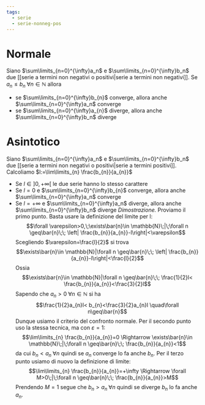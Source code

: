 ```yaml
---
tags:
  - serie
  - serie-nonneg-pos
---
```

# Normale
Siano $\sum\limits_{n=0}^{\infty}a_n$ e $\sum\limits_{n=0}^{\infty}b_n$ due [[serie a termini non negativi o positivi|serie a termini non negativi]]. Se $a_{n}\leq b_{n}\;\forall n\in \mathbb{N}$ allora
- se $\sum\limits_{n=0}^{\infty}b_{n}$ converge, allora anche $\sum\limits_{n=0}^{\infty}a_n$ converge
- se $\sum\limits_{n=0}^{\infty}a_{n}$ diverge, allora anche $\sum\limits_{n=0}^{\infty}b_n$ diverge
# Asintotico
Siano $\sum\limits_{n=0}^{\infty}a_n$ e $\sum\limits_{n=0}^{\infty}b_n$ due [[serie a termini non negativi o positivi|serie a termini positivi]]. Calcoliamo $l:=\lim\limits_{n} \frac{b_{n}}{a_{n}}$
- Se $l\in]0,+\infty[$ le due serie hanno lo stesso carattere
- Se $l=0$ e $\sum\limits_{n=0}^{\infty}b_{n}$ converge, allora anche $\sum\limits_{n=0}^{\infty}a_n$ converge
- Se $l=+\infty$ e $\sum\limits_{n=0}^{\infty}a_n$ diverge, allora anche $\sum\limits_{n=0}^{\infty}b_n$ diverge
*Dimostrazione.* Proviamo il primo punto. Basta usare la definizione del limite per l:
$$\forall \varepsilon>0,\;\exists\bar{n}\in \mathbb{N}\;|\;\forall n \geq\bar{n}\;\; \left| \frac{b_{n}}{a_{n}}-l\right|<\varepsilon$$
Scegliendo $\varepsilon=\frac{l}{2}$ si trova
$$\exists\bar{n}\in \mathbb{N}|\forall n \geq\bar{n}\;\; \left| \frac{b_{n}}{a_{n}}-l\right|<\frac{l}{2}$$
Ossia
$$\exists\bar{n}\in \mathbb{N}|\forall n \geq\bar{n}\;\; \frac{1}{2}l< \frac{b_{n}}{a_{n}}<\frac{3}{2}l$$
Sapendo che $a_n>0\;\forall n\in \mathbb{N}$ si ha
$$\frac{1}{2}a_{n}l< b_{n}<\frac{3}{2}a_{n}l \quad\forall n\geq\bar{n}$$
Dunque usiamo il criterio del confronto normale.
Per il secondo punto uso la stessa tecnica, ma con $\varepsilon=1$:
$$\lim\limits_{n} \frac{b_{n}}{a_{n}}=0 \Rightarrow \exists\bar{n}\in \mathbb{N}\;|\;\forall n \geq\bar{n}\;\; \frac{b_{n}}{a_{n}}<1$$
da cui $b_{n}<a_{n}\;\forall n$ quindi se $a_{n}$ converge lo fa anche $b_n$.
Per il terzo punto usiamo di nuovo la definizione di limite:
$$\lim\limits_{n} \frac{b_{n}}{a_{n}}=+\infty \Rightarrow \forall M>0\;|\;\forall n \geq\bar{n}\;\; \frac{b_{n}}{a_{n}}>M$$
Prendendo $M=1$ segue che $b_{n}>a_{n}\;\forall n$ quindi se diverge $b_n$ lo fa anche $a_n$.